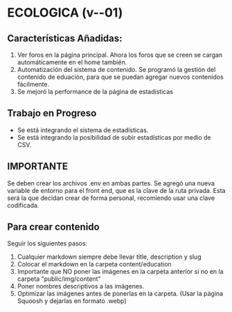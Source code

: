 # ECOLOGICA (v--01)

## Características Añadidas:

1. Ver foros en la página principal.
   Ahora los foros que se creen se cargan automáticamente en el home también.
2. Automatización del sistema de contenido.
   Se programó la gestión del contenido de eduación, para que se puedan agregar nuevos
   contenidos fácilmente. 
3. Se mejoró la performance de la página de estadísticas

## Trabajo en Progreso

- Se está integrando el sistema de estadísticas.
- Se está integrando la posibilidad de subir estadísticas por medio de CSV.

## IMPORTANTE

Se deben crear los archivos .env en ambas partes. Se agregó una nueva variable de entorno para el front end, que es la clave de la ruta privada. Esta será la que decidan crear de forma personal, recomiendo usar una clave codificada.

## Para crear contenido
Seguir los siguientes pasos: 
1. Cualquier markdown siempre debe llevar title, description y slug
2. Colocar el markdown en la carpeta content/education
3. Importante que NO poner las imágenes en la carpeta anterior si no en la carpeta "public/img/content"
4. Poner nombres descriptivos a las imágenes.
5. Optimizar las imágenes antes de ponerlas en la carpeta. (Usar la página Squoosh y dejarlas en formato .webp)
